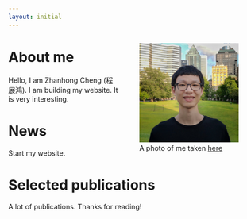 ```yaml
---
layout: initial
---
```


<figure style="float:right;padding:15">
  <img src="assets/images/zhanhong.jpg" width="200" height="200" alt="my alt text"/>
  <figcaption>A photo of me taken <a href="https://goo.gl/maps/55mTwwm9Pfy7hUMZ6">here</a></figcaption>
</figure>

# About me
Hello, I am Zhanhong Cheng (程展鸿). I am building my website. It is very interesting.

# News
Start my website.

# Selected publications
A lot of publications. Thanks for reading!
